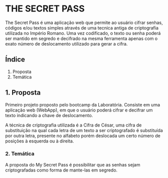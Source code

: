 # THE SECRET PASS

The Secret Pass é uma aplicação web que permite ao usuário cifrar senhas, códigos e/ou textos simples através de uma tecnica antiga de criptografia utilizada no Império Romano. Uma vez codificado, o texto ou senha poderá ser mantido em segredo e decifrado na mesma ferramenta apenas com o exato número de deslocamento utilizado para gerar a cifra. 

## Índice

1. Proposta
2. Temática

## 1. Proposta
Primeiro projeto proposto pelo bootcamp da Laboratória. Consiste em uma aplicação web (WebApp), em que o usuário poderá cifrar e decifrar um texto indicando a chave de deslocamento.

A técnica de criptografia utilizada é a Cifra de César, uma cifra de substituição na qual cada letra de um texto a ser criptografado é substituída por outra letra, presente no alfabeto porém deslocada um certo número de posições à esquerda ou à direita.

### 2. Temática

A proposta do My Secret Pass é possibilitar que as senhas sejam criptografadas como forma de mante-las em segredo.